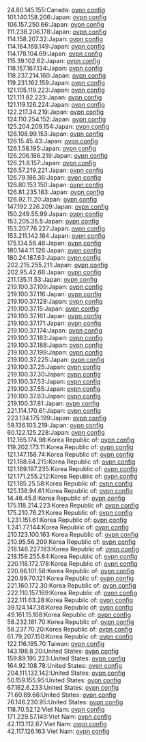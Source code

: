 24.80.145.155:Canada: [ovpn config](vpn/24_80_145_155.ovpn)  
101.140.158.206:Japan: [ovpn config](vpn/101_140_158_206.ovpn)  
106.157.250.66:Japan: [ovpn config](vpn/106_157_250_66.ovpn)  
111.238.206.178:Japan: [ovpn config](vpn/111_238_206_178.ovpn)  
114.158.207.32:Japan: [ovpn config](vpn/114_158_207_32.ovpn)  
114.164.169.149:Japan: [ovpn config](vpn/114_164_169_149.ovpn)  
114.178.104.69:Japan: [ovpn config](vpn/114_178_104_69.ovpn)  
115.39.102.62:Japan: [ovpn config](vpn/115_39_102_62.ovpn)  
118.157.167.134:Japan: [ovpn config](vpn/118_157_167_134.ovpn)  
118.237.214.160:Japan: [ovpn config](vpn/118_237_214_160.ovpn)  
119.231.162.159:Japan: [ovpn config](vpn/119_231_162_159.ovpn)  
121.105.119.223:Japan: [ovpn config](vpn/121_105_119_223.ovpn)  
121.111.82.223:Japan: [ovpn config](vpn/121_111_82_223.ovpn)  
121.119.126.224:Japan: [ovpn config](vpn/121_119_126_224.ovpn)  
122.217.34.219:Japan: [ovpn config](vpn/122_217_34_219.ovpn)  
124.110.254.152:Japan: [ovpn config](vpn/124_110_254_152.ovpn)  
125.204.209.154:Japan: [ovpn config](vpn/125_204_209_154.ovpn)  
126.108.99.153:Japan: [ovpn config](vpn/126_108_99_153.ovpn)  
126.15.45.43:Japan: [ovpn config](vpn/126_15_45_43.ovpn)  
126.1.58.195:Japan: [ovpn config](vpn/126_1_58_195.ovpn)  
126.206.186.219:Japan: [ovpn config](vpn/126_206_186_219.ovpn)  
126.21.8.157:Japan: [ovpn config](vpn/126_21_8_157.ovpn)  
126.57.219.221:Japan: [ovpn config](vpn/126_57_219_221.ovpn)  
126.79.186.36:Japan: [ovpn config](vpn/126_79_186_36.ovpn)  
126.80.153.150:Japan: [ovpn config](vpn/126_80_153_150.ovpn)  
126.81.235.183:Japan: [ovpn config](vpn/126_81_235_183.ovpn)  
126.92.11.20:Japan: [ovpn config](vpn/126_92_11_20.ovpn)  
147.192.226.209:Japan: [ovpn config](vpn/147_192_226_209.ovpn)  
150.249.55.99:Japan: [ovpn config](vpn/150_249_55_99.ovpn)  
153.205.35.5:Japan: [ovpn config](vpn/153_205_35_5.ovpn)  
153.207.76.227:Japan: [ovpn config](vpn/153_207_76_227.ovpn)  
153.211.142.184:Japan: [ovpn config](vpn/153_211_142_184.ovpn)  
175.134.58.46:Japan: [ovpn config](vpn/175_134_58_46.ovpn)  
180.144.11.126:Japan: [ovpn config](vpn/180_144_11_126.ovpn)  
180.24.187.63:Japan: [ovpn config](vpn/180_24_187_63.ovpn)  
202.215.255.211:Japan: [ovpn config](vpn/202_215_255_211.ovpn)  
202.95.42.66:Japan: [ovpn config](vpn/202_95_42_66.ovpn)  
211.135.11.53:Japan: [ovpn config](vpn/211_135_11_53.ovpn)  
219.100.37.109:Japan: [ovpn config](vpn/219_100_37_109.ovpn)  
219.100.37.116:Japan: [ovpn config](vpn/219_100_37_116.ovpn)  
219.100.37.128:Japan: [ovpn config](vpn/219_100_37_128.ovpn)  
219.100.37.15:Japan: [ovpn config](vpn/219_100_37_15.ovpn)  
219.100.37.161:Japan: [ovpn config](vpn/219_100_37_161.ovpn)  
219.100.37.171:Japan: [ovpn config](vpn/219_100_37_171.ovpn)  
219.100.37.174:Japan: [ovpn config](vpn/219_100_37_174.ovpn)  
219.100.37.183:Japan: [ovpn config](vpn/219_100_37_183.ovpn)  
219.100.37.188:Japan: [ovpn config](vpn/219_100_37_188.ovpn)  
219.100.37.199:Japan: [ovpn config](vpn/219_100_37_199.ovpn)  
219.100.37.225:Japan: [ovpn config](vpn/219_100_37_225.ovpn)  
219.100.37.25:Japan: [ovpn config](vpn/219_100_37_25.ovpn)  
219.100.37.30:Japan: [ovpn config](vpn/219_100_37_30.ovpn)  
219.100.37.53:Japan: [ovpn config](vpn/219_100_37_53.ovpn)  
219.100.37.55:Japan: [ovpn config](vpn/219_100_37_55.ovpn)  
219.100.37.63:Japan: [ovpn config](vpn/219_100_37_63.ovpn)  
219.100.37.81:Japan: [ovpn config](vpn/219_100_37_81.ovpn)  
221.114.170.61:Japan: [ovpn config](vpn/221_114_170_61.ovpn)  
223.134.175.199:Japan: [ovpn config](vpn/223_134_175_199.ovpn)  
59.136.103.219:Japan: [ovpn config](vpn/59_136_103_219.ovpn)  
60.122.125.228:Japan: [ovpn config](vpn/60_122_125_228.ovpn)  
112.165.174.98:Korea Republic of: [ovpn config](vpn/112_165_174_98.ovpn)  
119.202.173.11:Korea Republic of: [ovpn config](vpn/119_202_173_11.ovpn)  
121.147.158.74:Korea Republic of: [ovpn config](vpn/121_147_158_74.ovpn)  
121.168.64.215:Korea Republic of: [ovpn config](vpn/121_168_64_215.ovpn)  
121.169.197.235:Korea Republic of: [ovpn config](vpn/121_169_197_235.ovpn)  
121.171.255.212:Korea Republic of: [ovpn config](vpn/121_171_255_212.ovpn)  
121.185.25.58:Korea Republic of: [ovpn config](vpn/121_185_25_58.ovpn)  
125.138.94.61:Korea Republic of: [ovpn config](vpn/125_138_94_61.ovpn)  
14.46.45.8:Korea Republic of: [ovpn config](vpn/14_46_45_8.ovpn)  
175.118.214.223:Korea Republic of: [ovpn config](vpn/175_118_214_223.ovpn)  
175.210.76.21:Korea Republic of: [ovpn config](vpn/175_210_76_21.ovpn)  
1.231.151.61:Korea Republic of: [ovpn config](vpn/1_231_151_61.ovpn)  
1.241.77.144:Korea Republic of: [ovpn config](vpn/1_241_77_144.ovpn)  
210.123.100.163:Korea Republic of: [ovpn config](vpn/210_123_100_163.ovpn)  
210.95.56.209:Korea Republic of: [ovpn config](vpn/210_95_56_209.ovpn)  
218.146.227.183:Korea Republic of: [ovpn config](vpn/218_146_227_183.ovpn)  
218.159.255.84:Korea Republic of: [ovpn config](vpn/218_159_255_84.ovpn)  
220.118.172.178:Korea Republic of: [ovpn config](vpn/220_118_172_178.ovpn)  
220.86.101.58:Korea Republic of: [ovpn config](vpn/220_86_101_58.ovpn)  
220.89.70.121:Korea Republic of: [ovpn config](vpn/220_89_70_121.ovpn)  
221.160.172.30:Korea Republic of: [ovpn config](vpn/221_160_172_30.ovpn)  
222.110.157.169:Korea Republic of: [ovpn config](vpn/222_110_157_169.ovpn)  
222.111.63.28:Korea Republic of: [ovpn config](vpn/222_111_63_28.ovpn)  
39.124.147.38:Korea Republic of: [ovpn config](vpn/39_124_147_38.ovpn)  
49.161.15.168:Korea Republic of: [ovpn config](vpn/49_161_15_168.ovpn)  
58.232.181.70:Korea Republic of: [ovpn config](vpn/58_232_181_70.ovpn)  
58.237.70.20:Korea Republic of: [ovpn config](vpn/58_237_70_20.ovpn)  
61.79.207.150:Korea Republic of: [ovpn config](vpn/61_79_207_150.ovpn)  
122.116.195.70:Taiwan: [ovpn config](vpn/122_116_195_70.ovpn)  
143.198.8.20:United States: [ovpn config](vpn/143_198_8_20.ovpn)  
159.89.195.223:United States: [ovpn config](vpn/159_89_195_223.ovpn)  
164.92.108.78:United States: [ovpn config](vpn/164_92_108_78.ovpn)  
204.111.132.142:United States: [ovpn config](vpn/204_111_132_142.ovpn)  
50.159.155.95:United States: [ovpn config](vpn/50_159_155_95.ovpn)  
67.162.6.233:United States: [ovpn config](vpn/67_162_6_233.ovpn)  
71.60.69.66:United States: [ovpn config](vpn/71_60_69_66.ovpn)  
76.146.230.95:United States: [ovpn config](vpn/76_146_230_95.ovpn)  
118.70.52.12:Viet Nam: [ovpn config](vpn/118_70_52_12.ovpn)  
171.229.57.149:Viet Nam: [ovpn config](vpn/171_229_57_149.ovpn)  
42.113.112.67:Viet Nam: [ovpn config](vpn/42_113_112_67.ovpn)  
42.117.126.163:Viet Nam: [ovpn config](vpn/42_117_126_163.ovpn)  
